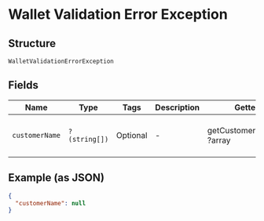 
# Wallet Validation Error Exception

## Structure

`WalletValidationErrorException`

## Fields

| Name | Type | Tags | Description | Getter | Setter |
|  --- | --- | --- | --- | --- | --- |
| `customerName` | `?(string[])` | Optional | - | getCustomerName(): ?array | setCustomerName(?array customerName): void |

## Example (as JSON)

```json
{
  "customerName": null
}
```

